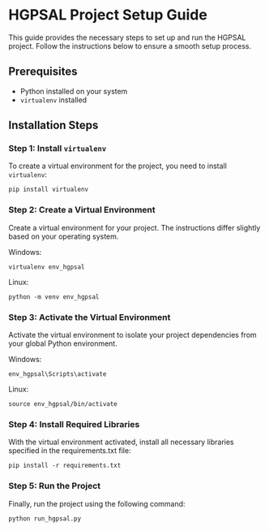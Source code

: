 #  HGPSAL Project Setup Guide

This guide provides the necessary steps to set up and run the HGPSAL project. Follow the instructions below to ensure a smooth setup process.

## Prerequisites

- Python installed on your system
- `virtualenv` installed

## Installation Steps

### Step 1: Install `virtualenv`

To create a virtual environment for the project, you need to install `virtualenv`:

`pip install virtualenv`

### Step 2: Create a Virtual Environment

Create a virtual environment for your project. The instructions differ slightly based on your operating system.

Windows:

`virtualenv env_hgpsal`

Linux:

`python -m venv env_hgpsal`

### Step 3: Activate the Virtual Environment
Activate the virtual environment to isolate your project dependencies from your global Python environment.

Windows:

`env_hgpsal\Scripts\activate`

Linux:

`source env_hgpsal/bin/activate`

### Step 4: Install Required Libraries

With the virtual environment activated, install all necessary libraries specified in the requirements.txt file:

`pip install -r requirements.txt`

### Step 5: Run the Project
Finally, run the project using the following command:

`python run_hgpsal.py`





